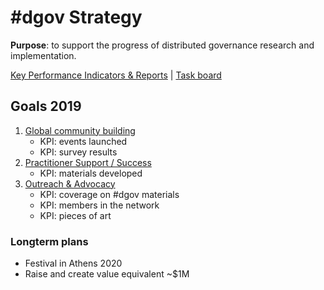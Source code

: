 # \#dgov Strategy

**Purpose**: to support the progress of distributed governance research and implementation.

[Key Performance Indicators & Reports](https://docs.google.com/spreadsheets/d/1B0XGN2uMeStBHcOcr0VySbSzYz_V67zmKCjJ-NBwvNU/edit?usp=sharing)  \|  [Task board](https://trello.com/b/CIKoPoBt/q1-2019)

## Goals 2019

1. [Global community building](community-building.md)
   * KPI: events launched
   * KPI: survey results
2. [Practitioner Support / Success ](practitioner-support-success.md)
   * KPI: materials developed
3. [Outreach & Advocacy](advocacy-and-education.md)
   * KPI: coverage on \#dgov materials
   * KPI: members in the network
   * KPI: pieces of art

### Longterm plans

* Festival in Athens 2020
* Raise and create value equivalent ~$1M


